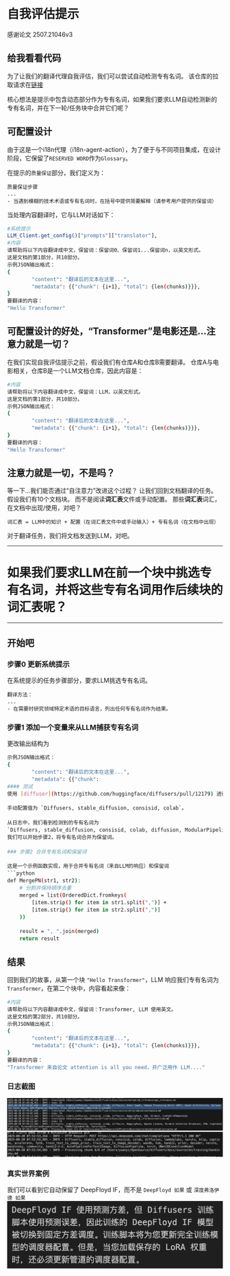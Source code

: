 # 自我评估提示

感谢论文 2507.21046v3

## 给我看看代码

为了让我们的翻译代理自我评估，我们可以尝试自动检测专有名词。
该仓库的拉取请求在[链接](https://github.com/SamYuan1990/i18n-agent-action/pull/53)

核心想法是提示中包含动态部分作为专有名词，如果我们要求LLM自动检测新的专有名词，并在下一轮/任务块中合并它们呢？

## 可配置设计

由于这是一个i18n代理（i18n-agent-action），为了便于与不同项目集成，在设计阶段，它保留了`RESERVED WORD`作为`Glossary`。

在提示的`质量保证`部分，我们定义为：
```
质量保证步骤
...
- 当遇到模糊的技术术语或专有名词时，在括号中提供简要解释（请参考用户提供的保留词）
```

当处理内容翻译时，它与LLM对话如下：
```bash
#系统提示
LLM_Client.get_config()["prompts"]["translator"],
#内容
请帮助将以下内容翻译成中文，保留词：保留词0、保留词1...保留词n，以英文形式。
这是文档的第1部分，共10部分。
示例JSON输出格式：
{
        "content": "翻译后的文本在这里...",
        "metadata": {{"chunk": {i+1}, "total": {len(chunks)}}},
}
要翻译的内容：
"Hello Transformer"
```

## 可配置设计的好处，“Transformer”是电影还是...注意力就是一切？

在我们实现自我评估提示之前，假设我们有仓库A和仓库B需要翻译。
仓库A与电影相关，仓库B是一个LLM文档仓库，因此内容是：
```bash
#内容
请帮助将以下内容翻译成中文，保留词：LLM，以英文形式。
这是文档的第1部分，共10部分。
示例JSON输出格式：
{
        "content": "翻译后的文本在这里...",
        "metadata": {{"chunk": {i+1}, "total": {len(chunks)}}},
}
要翻译的内容：
"Hello Transformer"
```

## 注意力就是一切，不是吗？

等一下...我们能否通过“自注意力”改进这个过程？
让我们回到文档翻译的任务。假设我们有10个文档块。
而不是阅读**词汇表**文件或手动配置。
那些**词汇表**词汇，在文档中出现/使用，对吧？

```
词汇表 = LLM中的知识 + 配置（在词汇表文件中或手动输入）+ 专有名词（在文档中出现）
```

对于翻译任务，我们将文档发送到LLM，对吧。

---

# 如果我们要求LLM在前一个块中挑选专有名词，并将这些专有名词用作后续块的词汇表呢？

---

## 开始吧

### 步骤0 更新系统提示

在系统提示的任务步骤部分，要求LLM挑选专有名词。
```
翻译方法：
...
- 在需要时研究领域特定术语的目标语言，列出任何专有名词作为结果。
```

### 步骤1 添加一个变量来从LLM捕获专有名词

更改输出结构为
```bash
示例JSON输出格式：
{
        "content": "翻译后的文本在这里...",
        "metadata": {{"chunk": 
#### 测试
使用 [diffuser](https://github.com/huggingface/diffusers/pull/12179) 进行测试

手动配置值为 `Diffusers, stable_diffusion, consisid, colab`。

从日志中，我们看到检测到的专有名词为
`Diffusers, stable_diffusion, consisid, colab, diffusion, ModularPipeline, YiYiXu, modular-diffdiff, modular-diffdiff-0704, DiffDiffBlocks`
我们可以开始步骤2，将专有名词合并为保留词。

### 步骤2 合并专有名词和保留词

这是一个示例函数实现，用于合并专有名词（来自LLM的响应）和保留词
```python
def MergePN(str1, str2):
    # 分割并保持顺序去重
    merged = list(OrderedDict.fromkeys(
        [item.strip() for item in str1.split(",")] + 
        [item.strip() for item in str2.split(",")]
    ))

    result = ", ".join(merged)
    return result
```

## 结果

回到我们的故事，从第一个块 `"Hello Transformer"`，LLM 响应我们专有名词为 `Transformer`，在第二个块中，内容看起来像：
```bash
#内容
请帮助将以下内容翻译成中文，保留词：Transformer, LLM 使用英文。
这是文档的第2部分，共10部分。
示例JSON输出格式：
{
        "content": "翻译后的文本在这里...",
        "metadata": {{"chunk": {i+1}, "total": {len(chunks)}}},
}
要翻译的内容：
"Transformer 来自论文 attention is all you need，并广泛用作 LLM...."
```

### 日志截图
![](./img/selfevaluate.png)
![](./img/selfevaluate2.png)

### 真实世界案例

我们可以看到它自动保留了 DeepFloyd IF，而不是 `DeepFloyd 如果` 或 `深度弗洛伊德 如果`
![](./img/selfevaluate3.png)
